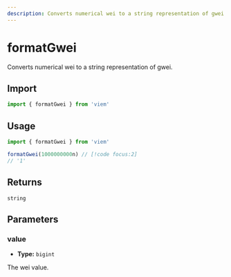 ```yaml
---
description: Converts numerical wei to a string representation of gwei.
---
```


# formatGwei

Converts numerical wei to a string representation of gwei.

## Import

```ts
import { formatGwei } from 'viem'
```

## Usage

```ts
import { formatGwei } from 'viem'

formatGwei(1000000000n) // [!code focus:2]
// '1'
```

## Returns

`string`

## Parameters

### value

- **Type:** `bigint`

The wei value.
